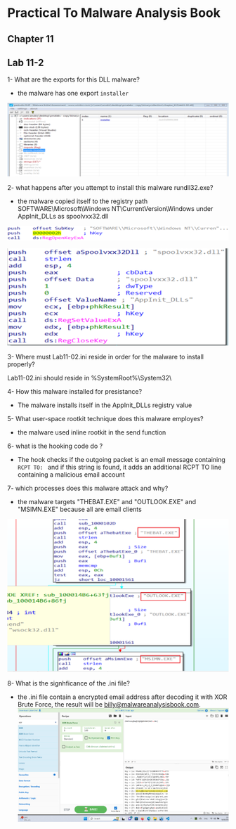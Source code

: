# Practical To Malware Analysis Book
## Chapter 11
## Lab 11-2

1- What are the exports for this DLL malware?

- the malware has one export  `installer`

![alt text](Pestudio.png)

2- what happens after you attempt to install this malware rundll32.exe? 

- the malware copied itself to the registry path SOFTWARE\Microsoft\Windows NT\CurrentVersion\Windows under AppInit_DLLs as spoolvxx32.dll 

![alt text](IDA1.png)

![alt text](IDA2.png)

3- Where must Lab11-02.ini reside in order for the malware to install properly?

Lab11-02.ini should reside in %SystemRoot%\System32\

4- How this malware installed for presistance?

- The malware installs itself in the AppInit_DLLs registry value

5- What user-space rootkit technique does this malware employes?

- the malware used inline rootkit in the send function

6- what is the hooking code do ?

- The hook checks if the outgoing packet is an email message containing `RCPT TO: ` and if this string is found, it adds an additional RCPT TO line containing a malicious email account

7- which processes does this malware attack and why?

- the malware targets "THEBAT.EXE" and "OUTLOOK.EXE" and "MSIMN.EXE" because all are email clients

![alt text](IDA3.png)

8- What is the signhficance of the .ini file?

- the .ini file contain a encrypted email address after decoding it with XOR Brute Force, the result will be billy@malwareanalysisbook.com.
![alt text](cyberchef-.png)
